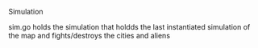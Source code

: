 Simulation

sim.go holds the simulation that holdds the last instantiated simulation of the map and fights/destroys the cities and aliens